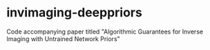 # invimaging-deeppriors
Code accompanying paper titled "Algorithmic Guarantees for Inverse Imaging with Untrained Network Priors"
